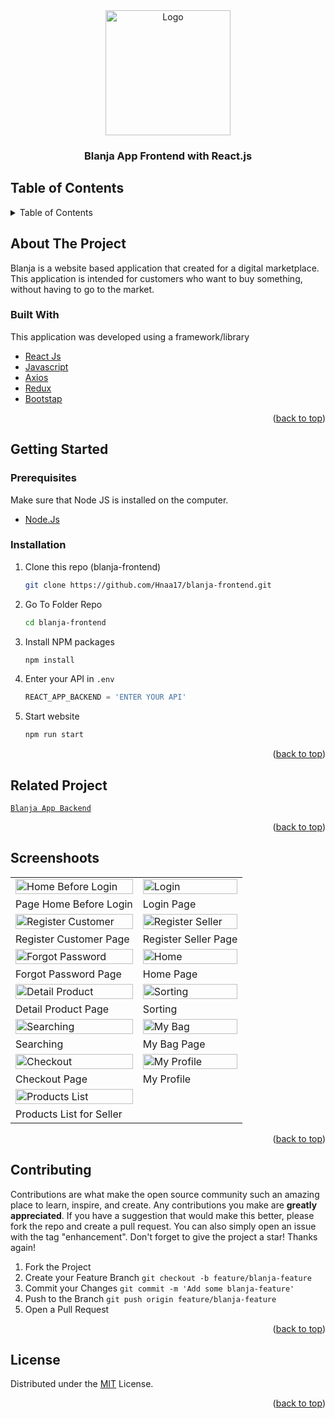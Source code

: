 <div id="top"></div>

<!-- HEADER -->
<div align="center">
  <a href="https://github.com/Hnaa17/blanja-frontend">
    <img src="https://user-images.githubusercontent.com/110190301/198864288-772ad053-52ae-4993-bf41-5e38009ac9d3.png" alt="Logo" width="200px">
  </a>
  
  <h3 align="center">Blanja App Frontend with React.js</h3>
</div>

<!-- TABLE OF CONTENTS -->

## Table of Contents
<details>
  <summary>Table of Contents</summary>
  <ol>
    <li>
       <a href="#about-the-project">About The Project</a>
      <ul>
        <li><a href="#built-with">Built With</a></li>
      </ul>
    </li>
    <li>
       <a href="#getting-started">Getting Started</a>
      <ul>
        <li><a href="#prerequisites">Prerequisites</a></li>
        <li><a href="#installation">Installation</a></li>
      </ul>
    </li>
    <li><a href="#related-project">Related Project</a></li>
    <li><a href="#screenshoots">Screenshot</a></li>
    <li><a href="#contributing">Contributing</a></li>
    <li><a href="#license">License</a></li>
  </ol>
</details>

<!-- ABOUT THE PROJECT -->
## About The Project
Blanja is a website based application that created for a digital marketplace. This application is intended for customers who want to buy something, without having to go to the market.

### Built With
This application was developed using a framework/library
- [React Js](https://reactjs.org/)
- [Javascript](https://www.javascript.com/)
- [Axios](https://axios-http.com/)
- [Redux](https://redux.js.org/)
- [Bootstap](https://getbootstrap.com)
<p align="right">(<a href="#top">back to top</a>)</p>


<!-- GETTING STARTED -->

## Getting Started

### Prerequisites

 Make sure that Node JS is installed on the computer.
* [Node.Js](https://nodejs.org/en/download/)


### Installation
1. Clone this repo (blanja-frontend)
   ```sh
   git clone https://github.com/Hnaa17/blanja-frontend.git
   ```
2. Go To Folder Repo
    ```sh
    cd blanja-frontend
    ```
3. Install NPM packages
   ```sh
   npm install
   ```
4. Enter your API in `.env`
   ```js
   REACT_APP_BACKEND = 'ENTER YOUR API'
   ```
6. Start website
    ```sh
    npm run start
    ```
<p align="right">(<a href="#top">back to top</a>)</p>

<!-- Related Project -->
## Related Project
[`Blanja App Backend`](https://github.com/Hnaa17/Backend2)
<p align="right">(<a href="#top">back to top</a>)</p>

<!-- Screenshoots -->
## Screenshoots
<p align="center" display=flex>
<table>
  <tr>
    <td><image src="https://user-images.githubusercontent.com/110190301/198864292-3a56498c-0867-49ac-9323-bdea76f1c8d7.png" alt="Home Before Login" width=100%></td>
    <td><image src="https://user-images.githubusercontent.com/110190301/198864304-64afddaf-c962-46a2-a8d5-dc21edfef072.png" alt="Login" width=100%/></td>
  </tr>
   <tr>
    <td>Page Home Before Login</td>
    <td>Login Page</td>
  </tr>
  
  <tr>
    <td><image src="https://user-images.githubusercontent.com/110190301/198864299-1c50547c-51ce-494a-a838-485845f1bcf7.png" alt="Register Customer" width=100% ></td>
    <td><image src="https://user-images.githubusercontent.com/110190301/198864301-1d7c85f1-d6e6-4a30-be84-1310cfd6fb77.png" alt="Register Seller" width=100%/></td>
  </tr>
  <tr>
    <td>Register Customer Page</td>
    <td>Register Seller Page</td>
  </tr>
  <tr>
    <td><image src="https://user-images.githubusercontent.com/110190301/199185387-7ca55b50-ece8-46b2-8523-8ada66c98029.png" alt="Forgot Password" width=100%/></td>
    <td><image src="https://user-images.githubusercontent.com/110190301/198864307-2aadf5cf-78b6-4843-bdab-df7fbdafc699.png" alt="Home" width=100%></td>
  </tr>
  <tr>
     <td>Forgot Password Page</td>
     <td>Home Page</td>
  </tr>
  
  <tr>
    <td><image src="https://user-images.githubusercontent.com/110190301/198864309-ae940565-afbc-49d0-ad26-299151695110.png" alt="Detail Product" width=100%></td>
    <td><image src="https://user-images.githubusercontent.com/110190301/198864321-b2acd2db-2616-431d-a83a-9c6e342736db.png" alt="Sorting" width=100%></td>
  </tr>
  <tr>
    <td>Detail Product Page</td>
    <td>Sorting</td>
  </tr>
  
  <tr>
    <td><image src="https://user-images.githubusercontent.com/110190301/198864318-b19f9d5c-912d-41f2-9964-69a64861d35e.png" alt="Searching" width=100%></td>
    <td><image src="https://user-images.githubusercontent.com/110190301/199185509-4118ef28-a4c7-4593-a04e-48bad6d3e466.png" alt="My Bag" width=100%></td>
  </tr>
  <tr>
    <td>Searching</td>
    <td>My Bag Page</td>
  </tr>
  
  <tr>
    <td><image src="https://user-images.githubusercontent.com/110190301/199185534-6d80306b-1fc9-4a72-bfff-bebe20ad96d0.png" alt="Checkout" width=100%></td>
    <td><image src="https://user-images.githubusercontent.com/110190301/199185554-c2c3399f-5e5f-4ca2-b144-82a882cd11ba.png" alt="My Profile" width=100%></td>
  </tr>
  <tr>
    <td>Checkout Page</td>
    <td>My Profile</td>
  </tr>
  
  <tr>
    <td><image src="https://user-images.githubusercontent.com/110190301/198864328-a6a86635-719e-47e3-962a-be18baa3d3d4.png" alt="Products List" width=100%></td>
  </tr>
  <tr>
    <td>Products List for Seller</td>
  </tr>
</table>

<p align="right">(<a href="#top">back to top</a>)</p>

<!-- CONTRIBUTING -->

## Contributing
Contributions are what make the open source community such an amazing place to learn, inspire, and create. Any contributions you make are **greatly appreciated**.
If you have a suggestion that would make this better, please fork the repo and create a pull request. You can also simply open an issue with the tag "enhancement".
Don't forget to give the project a star! Thanks again!
1. Fork the Project
2. Create your Feature Branch `git checkout -b feature/blanja-feature`
3. Commit your Changes `git commit -m 'Add some blanja-feature'`
4. Push to the Branch `git push origin feature/blanja-feature`
5. Open a Pull Request
<p align="right">(<a href="#top">back to top</a>)</p>

## License
Distributed under the [MIT](/LICENSE) License.
<p align="right">(<a href="#top">back to top</a>)</p>